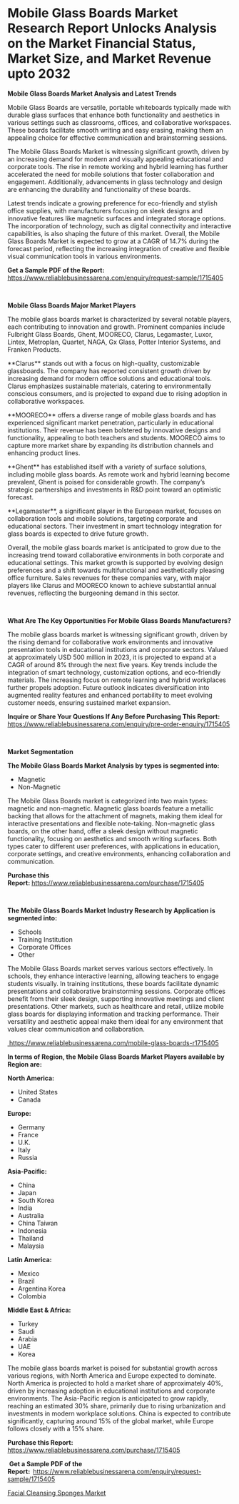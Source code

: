 <p><h1>Mobile Glass Boards Market Research Report Unlocks Analysis on the Market Financial Status, Market Size, and Market Revenue upto 2032</h1></p><p><strong>Mobile Glass Boards Market Analysis and Latest Trends</strong></p>
<p><p>Mobile Glass Boards are versatile, portable whiteboards typically made with durable glass surfaces that enhance both functionality and aesthetics in various settings such as classrooms, offices, and collaborative workspaces. These boards facilitate smooth writing and easy erasing, making them an appealing choice for effective communication and brainstorming sessions.</p><p>The Mobile Glass Boards Market is witnessing significant growth, driven by an increasing demand for modern and visually appealing educational and corporate tools. The rise in remote working and hybrid learning has further accelerated the need for mobile solutions that foster collaboration and engagement. Additionally, advancements in glass technology and design are enhancing the durability and functionality of these boards.</p><p>Latest trends indicate a growing preference for eco-friendly and stylish office supplies, with manufacturers focusing on sleek designs and innovative features like magnetic surfaces and integrated storage options. The incorporation of technology, such as digital connectivity and interactive capabilities, is also shaping the future of this market. Overall, the Mobile Glass Boards Market is expected to grow at a CAGR of 14.7% during the forecast period, reflecting the increasing integration of creative and flexible visual communication tools in various environments.</p></p>
<p><strong>Get a Sample PDF of the Report:&nbsp;</strong> <a href="https://www.reliablebusinessarena.com/enquiry/request-sample/1715405?utm_campaign=2231&utm_medium=2&utm_source=Github&utm_content=ia&utm_term=06022025&utm_id=mobile-glass-boards">https://www.reliablebusinessarena.com/enquiry/request-sample/1715405</a></p>
<p>&nbsp;</p>
<p><strong>Mobile Glass Boards Major Market Players</strong></p>
<p><p>The mobile glass boards market is characterized by several notable players, each contributing to innovation and growth. Prominent companies include Fulbright Glass Boards, Ghent, MOORECO, Clarus, Legamaster, Luxor, Lintex, Metroplan, Quartet, NAGA, Gx Glass, Potter Interior Systems, and Franken Products.</p><p>**Clarus** stands out with a focus on high-quality, customizable glassboards. The company has reported consistent growth driven by increasing demand for modern office solutions and educational tools. Clarus emphasizes sustainable materials, catering to environmentally conscious consumers, and is projected to expand due to rising adoption in collaborative workspaces.</p><p>**MOORECO** offers a diverse range of mobile glass boards and has experienced significant market penetration, particularly in educational institutions. Their revenue has been bolstered by innovative designs and functionality, appealing to both teachers and students. MOORECO aims to capture more market share by expanding its distribution channels and enhancing product lines.</p><p>**Ghent** has established itself with a variety of surface solutions, including mobile glass boards. As remote work and hybrid learning become prevalent, Ghent is poised for considerable growth. The company’s strategic partnerships and investments in R&D point toward an optimistic forecast.</p><p>**Legamaster**, a significant player in the European market, focuses on collaboration tools and mobile solutions, targeting corporate and educational sectors. Their investment in smart technology integration for glass boards is expected to drive future growth.</p><p>Overall, the mobile glass boards market is anticipated to grow due to the increasing trend toward collaborative environments in both corporate and educational settings. This market growth is supported by evolving design preferences and a shift towards multifunctional and aesthetically pleasing office furniture. Sales revenues for these companies vary, with major players like Clarus and MOORECO known to achieve substantial annual revenues, reflecting the burgeoning demand in this sector.</p></p>
<p>&nbsp;</p>
<p><strong>What Are The Key Opportunities For Mobile Glass Boards Manufacturers?</strong></p>
<p><p>The mobile glass boards market is witnessing significant growth, driven by the rising demand for collaborative work environments and innovative presentation tools in educational institutions and corporate sectors. Valued at approximately USD 500 million in 2023, it is projected to expand at a CAGR of around 8% through the next five years. Key trends include the integration of smart technology, customization options, and eco-friendly materials. The increasing focus on remote learning and hybrid workplaces further propels adoption. Future outlook indicates diversification into augmented reality features and enhanced portability to meet evolving customer needs, ensuring sustained market expansion.</p></p>
<p><strong>Inquire or Share Your Questions If Any Before Purchasing This Report:</strong> <a href="https://www.reliablebusinessarena.com/enquiry/pre-order-enquiry/1715405?utm_campaign=2231&utm_medium=2&utm_source=Github&utm_content=ia&utm_term=06022025&utm_id=mobile-glass-boards">https://www.reliablebusinessarena.com/enquiry/pre-order-enquiry/1715405</a></p>
<p>&nbsp;</p>
<p><strong>Market Segmentation</strong></p>
<p><strong>The Mobile Glass Boards Market Analysis by types is segmented into:</strong></p>
<p><ul><li>Magnetic</li><li>Non-Magnetic</li></ul></p>
<p><p>The Mobile Glass Boards market is categorized into two main types: magnetic and non-magnetic. Magnetic glass boards feature a metallic backing that allows for the attachment of magnets, making them ideal for interactive presentations and flexible note-taking. Non-magnetic glass boards, on the other hand, offer a sleek design without magnetic functionality, focusing on aesthetics and smooth writing surfaces. Both types cater to different user preferences, with applications in education, corporate settings, and creative environments, enhancing collaboration and communication.</p></p>
<p><strong>Purchase this Report:&nbsp;</strong><a href="https://www.reliablebusinessarena.com/purchase/1715405?utm_campaign=2231&utm_medium=2&utm_source=Github&utm_content=ia&utm_term=06022025&utm_id=mobile-glass-boards">https://www.reliablebusinessarena.com/purchase/1715405</a></p>
<p>&nbsp;</p>
<p><strong>The Mobile Glass Boards Market Industry Research by Application is segmented into:</strong></p>
<p><ul><li>Schools</li><li>Training Institution</li><li>Corporate Offices</li><li>Other</li></ul></p>
<p><p>The Mobile Glass Boards market serves various sectors effectively. In schools, they enhance interactive learning, allowing teachers to engage students visually. In training institutions, these boards facilitate dynamic presentations and collaborative brainstorming sessions. Corporate offices benefit from their sleek design, supporting innovative meetings and client presentations. Other markets, such as healthcare and retail, utilize mobile glass boards for displaying information and tracking performance. Their versatility and aesthetic appeal make them ideal for any environment that values clear communication and collaboration.</p></p>
<p><a href="https://www.reliablebusinessarena.com/mobile-glass-boards-r1715405?utm_campaign=2231&utm_medium=2&utm_source=Github&utm_content=ia&utm_term=06022025&utm_id=mobile-glass-boards">&nbsp;https://www.reliablebusinessarena.com/mobile-glass-boards-r1715405</a></p>
<p><strong>In terms of Region, the Mobile Glass Boards Market Players available by Region are:</strong></p>
<p>
    <p> <strong> North America: </strong>
        <ul>
            <li>United States</li>
            <li>Canada</li>
        </ul>
        </p> 
    <p> <strong> Europe: </strong>
        <ul>
            <li>Germany</li>
            <li>France</li>
            <li>U.K.</li>
            <li>Italy</li>
            <li>Russia</li>
        </ul>
        </p> 
    <p> <strong> Asia-Pacific: </strong>
        <ul>
            <li>China</li>
            <li>Japan</li>
            <li>South Korea</li>
            <li>India</li>
            <li>Australia</li>
            <li>China Taiwan</li>
            <li>Indonesia</li>
            <li>Thailand</li>
            <li>Malaysia</li>
        </ul>
        </p> 
    <p> <strong> Latin America: </strong>
        <ul>
            <li>Mexico</li>
            <li>Brazil</li>
            <li>Argentina Korea</li>
            <li>Colombia</li>
        </ul>
        </p> 
    <p> <strong> Middle East & Africa: </strong>
        <ul>
            <li>Turkey</li>
            <li>Saudi</li>
            <li>Arabia</li>
            <li>UAE</li>
            <li>Korea</li>
        </ul>
    </p>
    </p>
<p><p>The mobile glass boards market is poised for substantial growth across various regions, with North America and Europe expected to dominate. North America is projected to hold a market share of approximately 40%, driven by increasing adoption in educational institutions and corporate environments. The Asia-Pacific region is anticipated to grow rapidly, reaching an estimated 30% share, primarily due to rising urbanization and investments in modern workplace solutions. China is expected to contribute significantly, capturing around 15% of the global market, while Europe follows closely with a 15% share.</p></p>
<p><strong>Purchase this Report: </strong><a href="https://www.reliablebusinessarena.com/purchase/1715405?utm_campaign=2231&utm_medium=2&utm_source=Github&utm_content=ia&utm_term=06022025&utm_id=mobile-glass-boards">https://www.reliablebusinessarena.com/purchase/1715405</a></p>
<p>&nbsp;<strong>Get a Sample PDF of the Report:&nbsp;&nbsp;</strong><a href="https://www.reliablebusinessarena.com/enquiry/request-sample/1715405?utm_campaign=2231&utm_medium=2&utm_source=Github&utm_content=ia&utm_term=06022025&utm_id=mobile-glass-boards">https://www.reliablebusinessarena.com/enquiry/request-sample/1715405</a></p>
<p><strong></strong></p>
<p><p><a href="https://github.com/ParvinKhatun77/Market-Research-Report-List-1/blob/main/facial-cleansing-sponges-market.md?utm_campaign=2231&utm_medium=2&utm_source=Github&utm_content=ia&utm_term=06022025&utm_id=mobile-glass-boards">Facial Cleansing Sponges Market</a></p></p>